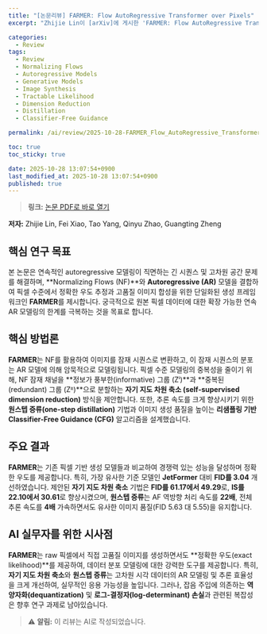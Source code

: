 ```yaml
---
title: "[논문리뷰] FARMER: Flow AutoRegressive Transformer over Pixels"
excerpt: "Zhijie Lin이 [arXiv]에 게시한 'FARMER: Flow AutoRegressive Transformer over Pixels' 논문에 대한 자세한 리뷰입니다."

categories:
  - Review
tags:
  - Review
  - Normalizing Flows
  - Autoregressive Models
  - Generative Models
  - Image Synthesis
  - Tractable Likelihood
  - Dimension Reduction
  - Distillation
  - Classifier-Free Guidance

permalink: /ai/review/2025-10-28-FARMER_Flow_AutoRegressive_Transformer_over_Pixels/

toc: true
toc_sticky: true

date: 2025-10-28 13:07:54+0900
last_modified_at: 2025-10-28 13:07:54+0900
published: true
---
```

> **링크:** [논문 PDF로 바로 열기](https://arxiv.org/abs/2510.23588)

**저자:** Zhijie Lin, Fei Xiao, Tao Yang, Qinyu Zhao, Guangting Zheng



## 핵심 연구 목표
본 논문은 연속적인 autoregressive 모델링이 직면하는 긴 시퀀스 및 고차원 공간 문제를 해결하며, **Normalizing Flows (NF)**와 **Autoregressive (AR)** 모델을 결합하여 픽셀 수준에서 정확한 우도 추정과 고품질 이미지 합성을 위한 단일화된 생성 프레임워크인 **FARMER**를 제시합니다. 궁극적으로 원본 픽셀 데이터에 대한 확장 가능한 연속 AR 모델링의 한계를 극복하는 것을 목표로 합니다.

## 핵심 방법론
**FARMER**는 NF를 활용하여 이미지를 잠재 시퀀스로 변환하고, 이 잠재 시퀀스의 분포는 AR 모델에 의해 암묵적으로 모델링됩니다. 픽셀 수준 모델링의 중복성을 줄이기 위해, NF 잠재 채널을 **정보가 풍부한(informative) 그룹 (Zⁱ)**과 **중복된(redundant) 그룹 (Zᴿ)**으로 분할하는 **자기 지도 차원 축소 (self-supervised dimension reduction)** 방식을 제안합니다. 또한, 추론 속도를 크게 향상시키기 위한 **원스텝 증류(one-step distillation)** 기법과 이미지 생성 품질을 높이는 **리샘플링 기반 Classifier-Free Guidance (CFG)** 알고리즘을 설계했습니다.

## 주요 결과
**FARMER**는 기존 픽셀 기반 생성 모델들과 비교하여 경쟁력 있는 성능을 달성하며 정확한 우도를 제공합니다. 특히, 가장 유사한 기준 모델인 **JetFormer** 대비 **FID를 3.04** 개선하였습니다. 제안된 **자기 지도 차원 축소** 기법은 **FID를 61.17에서 49.29**로, **IS를 22.10에서 30.61**로 향상시켰으며, **원스텝 증류**는 AF 역방향 처리 속도를 **22배**, 전체 추론 속도를 **4배** 가속하면서도 유사한 이미지 품질(FID 5.63 대 5.55)을 유지합니다.

## AI 실무자를 위한 시사점
**FARMER**는 raw 픽셀에서 직접 고품질 이미지를 생성하면서도 **정확한 우도(exact likelihood)**를 제공하여, 데이터 분포 모델링에 대한 강력한 도구를 제공합니다. 특히, **자기 지도 차원 축소**와 **원스텝 증류**는 고차원 시각 데이터의 AR 모델링 및 추론 효율성을 크게 개선하여, 실무적인 응용 가능성을 높입니다. 그러나, 잡음 주입에 의존하는 **역양자화(dequantization)** 및 **로그-결정자(log-determinant) 손실**과 관련된 복잡성은 향후 연구 과제로 남아있습니다.

> ⚠️ **알림:** 이 리뷰는 AI로 작성되었습니다.